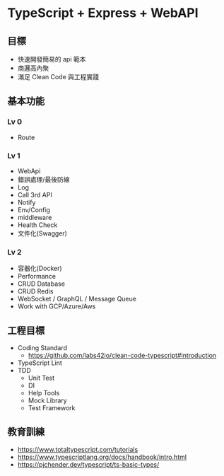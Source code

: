 # TypeScript + Express + WebAPI

## 目標

- 快速開發簡易的 api 範本
- 商邏高內聚
- 滿足 Clean Code 與工程實踐

## 基本功能

### Lv 0

- Route

### Lv 1

- WebApi
- 錯誤處理/最後防線
- Log
- Call 3rd API
- Notify
- Env/Config
- middleware
- Health Check
- 文件化(Swagger)

### Lv 2

- 容器化(Docker)
- Performance
- CRUD Database
- CRUD Redis
- WebSocket / GraphQL / Message Queue
- Work with GCP/Azure/Aws

## 工程目標

- Coding Standard
  - <https://github.com/labs42io/clean-code-typescript#introduction>
- TypeScript Lint
- TDD
  - Unit Test
  - DI
  - Help Tools
  - Mock Library
  - Test Framework

## 教育訓練

- <https://www.totaltypescript.com/tutorials>
- <https://www.typescriptlang.org/docs/handbook/intro.html>
- <https://pjchender.dev/typescript/ts-basic-types/>
